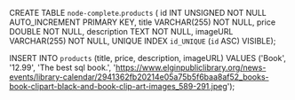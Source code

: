 CREATE TABLE `node-complete`.`products` (
     id INT UNSIGNED NOT NULL AUTO_INCREMENT PRIMARY KEY,
     title VARCHAR(255) NOT NULL,
     price DOUBLE NOT NULL,
     description TEXT NOT NULL,
     imageURL VARCHAR(255) NOT NULL,
     UNIQUE INDEX `id_UNIQUE` (`id` ASC) VISIBLE);

INSERT INTO `products` (title, price, description, imageURL)
     VALUES ('Book', '12.99', 'The best sql book.', 'https://www.elginpubliclibrary.org/news-events/library-calendar/2941362fb20214e05a75b5f6baa8af52_books-book-clipart-black-and-book-clip-art-images_589-291.jpeg');

